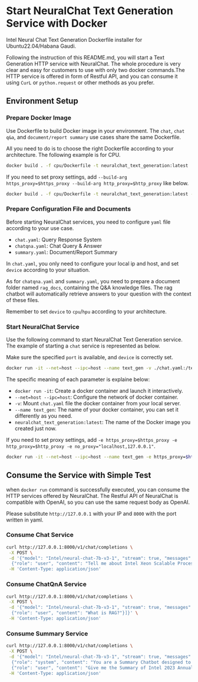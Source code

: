 # Start NeuralChat Text Generation Service with Docker
Intel Neural Chat Text Generation Dockerfile installer for Ubuntu22.04/Habana Gaudi.

Following the instruction of this README.md, you will start a Text Generation HTTP service with NeuralChat. The whole procedure is very clear and easy for customers to use with only two docker commands.The HTTP service is offered in form of Restful API, and you can consume it using `CurL` or `python.request` or other methods as you prefer.

## Environment Setup

### Prepare Docker Image
Use Dockerfile to build Docker image in your environment. The `chat`, `chat q&a`, and `document/report summary` use cases share the same Dockerfile. 

All you need to do is to choose the right Dockerfile according to your architecture. The following example is for CPU.

```bash
docker build . -f cpu/Dockerfile -t neuralchat_text_generation:latest
```

If you need to set proxy settings, add `--build-arg https_proxy=$https_proxy --build-arg http_proxy=$http_proxy` like below.


```bash
docker build . -f cpu/Dockerfile -t neuralchat_text_generation:latest --build-arg https_proxy=$https_proxy --build-arg http_proxy=$http_proxy
```  

### Prepare Configuration File and Documents
Before starting NeuralChat services, you need to configure `yaml` file according to your use case. 

- `chat.yaml`: Query Response System
- `chatqna.yaml`: Chat Query & Answer
- `summary.yaml`: Document/Report Summary

In `chat.yaml`, you only need to configure your local ip and host, and set `device` according to your situation.

As for `chatqna.yaml` and `summary.yaml`, you need to prepare a document folder named `rag_docs`, containing the Q&A knowledge files. The rag chatbot will automatically retrieve answers to your question with the context of these files.

Remember to set `device` to `cpu`/`hpu` according to your architecture.


### Start NeuralChat Service
Use the following command to start NeuralChat Text Generation service. The example of starting a `chat` service is represented as below.

Make sure the specified `port` is available, and `device` is correctly set.

```bash
docker run -it --net=host --ipc=host --name text_gen -v ./chat.yaml:/text_generation.yaml neuralchat_text_generation:latest
```

The specific meaning of each parameter is explaine below:
- `docker run -it`: Create a docker container and launch it interactively.
- `--net=host --ipc=host`: Configure the network of docker container.
- `-v`: Mount `chat.yaml` file the docker container from your local server.
- `--name text_gen`: The name of your docker container, you can set it differently as you need.
- `neuralchat_text_generation:latest`: The name of the Docker image you created just now.

If you need to set proxy settings, add `-e https_proxy=$https_proxy -e http_proxy=$http_proxy -e no_proxy="localhost,127.0.0.1"`.

```bash
docker run -it --net=host --ipc=host --name text_gen -e https_proxy=$https_proxy -e http_proxy=$http_proxy -e no_proxy="localhost,127.0.0.1" -v ./chat.yaml:/text_generation.yaml neuralchat_text_generation:latest
```


## Consume the Service with Simple Test
when `docker run` command is successfully executed, you can consume the HTTP services offered by NeuralChat. The Restful API of NeuralChat is compatible with OpenAI, so you can use the same request body as OpenAI.


Please substitute `http://127.0.0.1` with your IP and `8000` with the port written in yaml.



### Consume Chat Service
```bash
curl http://127.0.0.1:8000/v1/chat/completions \
 -X POST \
 -d '{"model": "Intel/neural-chat-7b-v3-1", "stream": true, "messages": [
  {"role": "user", "content": "Tell me about Intel Xeon Scalable Processors."}]}' \
 -H 'Content-Type: application/json'
```


### Consume ChatQnA Service
```bash
curl http://127.0.0.1:8000/v1/chat/completions \
 -X POST \
 -d '{"model": "Intel/neural-chat-7b-v3-1", "stream": true, "messages": [
  {"role": "user", "content": "What is RAG?"}]}' \
 -H 'Content-Type: application/json'
```

### Consume Summary Service
```bash
curl http://127.0.0.1:8000/v1/chat/completions \
 -X POST \
 -d '{"model": "Intel/neural-chat-7b-v3-1", "stream": true, "messages": [
  {"role": "system", "content": "You are a Summary Chatbot designed to help users quickly understand the main points of given texts. Your primary skill is summarization, which involves condensing lengthy information into concise, easily digestible summaries. When users provide you with text, whether it is an article, a document, or any form of written content, your task is to analyze the content and produce a summary that captures the essential information and key points. You should ensure that your summaries are accurate, neutral, and free from personal opinions or interpretations. Your goal is to save users time and make information more accessible by highlighting the most important aspects of the content they are interested in."},
  {"role": "user", "content": "Give me the Summary of Intel 2023 Annual Report."}]}' \
 -H 'Content-Type: application/json'
```
